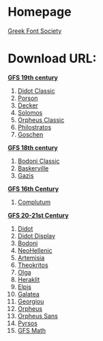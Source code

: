 # Homepage

[Greek Font Society](https://www.greekfontsociety-gfs.gr/)

# Download URL:

**[GFS 19th century](https://www.greekfontsociety-gfs.gr/typefaces/19th_century)**

1. [Didot Classic](http://www.greekfontsociety-gfs.gr/_assets/fonts/GFS_Didot_Classic.zip)
2. [Porson](www.greekfontsociety-gfs.gr/_assets/fonts/GFS_Porson.zip)
3. [Decker](www.greekfontsociety-gfs.gr/_assets/fonts/GFS_Decker.zip)
4. [Solomos](www.greekfontsociety-gfs.gr/_assets/fonts/GFS_Solomos.zip)
5. [Orpheus Classic](http://www.greekfontsociety-gfs.gr/_assets/fonts/GFS_Orpheus_Classic.zip)
6. [Philostratos](http://www.greekfontsociety-gfs.gr/_assets/fonts/GFS_Philostratos.zip)
7. [Goschen](http://www.greekfontsociety-gfs.gr/_assets/fonts/GFS_Goschen.zip)

**[GFS 18th century](https://www.greekfontsociety-gfs.gr/typefaces/18th_century)**

1. [Bodoni Classic](http://www.greekfontsociety-gfs.gr/_assets/fonts/GFS_Bodoni_Classic.zip)
2. [Baskerville](https://www.greekfontsociety-gfs.gr/_assets/fonts/GFS_Baskerville.zip)
3. [Gazis](https://www.greekfontsociety-gfs.gr/_assets/fonts/GFS_Gazis.zip)

**[GFS 16th Century](https://www.greekfontsociety-gfs.gr/typefaces/16th_century)**

1. [Complutum](https://www.greekfontsociety-gfs.gr/_assets/fonts/GFS_Complutum.zip)

**[GFS 20-21st Century](https://www.greekfontsociety-gfs.gr/typefaces/20th_21st_century)**

1. [Didot](https://www.greekfontsociety-gfs.gr/_assets/fonts/GFS_Didot.zip)
2. [Didot Display](https://www.greekfontsociety-gfs.gr/_assets/fonts/GFS_Didot_Display.zip)
3. [Bodoni](https://www.greekfontsociety-gfs.gr/_assets/fonts/GFS_Bodoni.zip)
4. [NeoHellenic](https://www.greekfontsociety-gfs.gr/_assets/fonts/GFS_NeoHellenic.zip)
5. [Artemisia](https://www.greekfontsociety-gfs.gr/_assets/fonts/GFS_Artemisia.zip)
6. [Theokritos](https://www.greekfontsociety-gfs.gr/_assets/fonts/GFS_Theokritos.zip)
7. [Olga](https://www.greekfontsociety-gfs.gr/_assets/fonts/GFS_Olga.zip)
8. [Heraklit](https://www.greekfontsociety-gfs.gr/_assets/fonts/GFS_Heraklit.zip)
9. [Elpis](https://www.greekfontsociety-gfs.gr/_assets/fonts/GFS_Elpis.zip)
10. [Galatea](https://www.greekfontsociety-gfs.gr/_assets/fonts/GFS_Galatea.zip)
11. [Georgiou](https://www.greekfontsociety-gfs.gr/_assets/fonts/GFS_Georgiou.zip)
12. [Orpheus](https://www.greekfontsociety-gfs.gr/_assets/fonts/GFS_Orpheus.zip)
13. [Orpheus Sans](https://www.greekfontsociety-gfs.gr/_assets/fonts/GFS_Orpheus_Sans.zip)
14. [Pyrsos](https://www.greekfontsociety-gfs.gr/_assets/fonts/GFS_Pyrsos.zip)
15. [GFS Math](https://www.greekfontsociety-gfs.gr/_assets/fonts/GFS_NeoHellenic_Math.zip)

